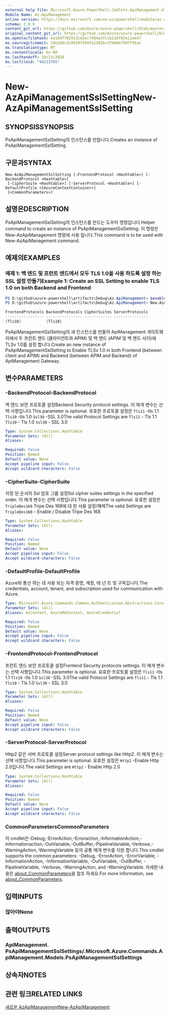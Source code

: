 ```yaml
---
external help file: Microsoft.Azure.PowerShell.Cmdlets.ApiManagement.dll-Help.xml
Module Name: Az.ApiManagement
online version: https://docs.microsoft.com/en-us/powershell/module/az.apimanagement/new-azapimanagementsslsetting
schema: 2.0.0
content_git_url: https://github.com/Azure/azure-powershell/blob/master/src/ApiManagement/ApiManagement/help/New-AzApiManagementSslSetting.md
original_content_git_url: https://github.com/Azure/azure-powershell/blob/master/src/ApiManagement/ApiManagement/help/New-AzApiManagementSslSetting.md
ms.openlocfilehash: ea18df702913cd2ec7404a3fccb110f85e12ee47
ms.sourcegitcommit: 1de2b6c3c99197958fa2101bc37680e7507f91ac
ms.translationtype: MT
ms.contentlocale: ko-KR
ms.lasthandoff: 10/13/2020
ms.locfileid: "94213765"
---
```

# <span data-ttu-id="ed12b-101">New-AzApiManagementSslSetting</span><span class="sxs-lookup"><span data-stu-id="ed12b-101">New-AzApiManagementSslSetting</span></span>

## <span data-ttu-id="ed12b-102">SYNOPSIS</span><span class="sxs-lookup"><span data-stu-id="ed12b-102">SYNOPSIS</span></span>
<span data-ttu-id="ed12b-103">PsApiManagementSslSetting의 인스턴스를 만듭니다.</span><span class="sxs-lookup"><span data-stu-id="ed12b-103">Creates an instance of PsApiManagementSslSetting</span></span>

## <span data-ttu-id="ed12b-104">구문과</span><span class="sxs-lookup"><span data-stu-id="ed12b-104">SYNTAX</span></span>

```
New-AzApiManagementSslSetting [-FrontendProtocol <Hashtable>] [-BackendProtocol <Hashtable>]
 [-CipherSuite <Hashtable>] [-ServerProtocol <Hashtable>] [-DefaultProfile <IAzureContextContainer>]
 [<CommonParameters>]
```

## <span data-ttu-id="ed12b-105">설명은</span><span class="sxs-lookup"><span data-stu-id="ed12b-105">DESCRIPTION</span></span>
<span data-ttu-id="ed12b-106">PsApiManagementSslSetting의 인스턴스를 만드는 도우미 명령입니다.</span><span class="sxs-lookup"><span data-stu-id="ed12b-106">Helper command to create an instance of PsApiManagementSslSetting.</span></span>
<span data-ttu-id="ed12b-107">이 명령은 New-AzApiManagement 명령에 사용 됩니다.</span><span class="sxs-lookup"><span data-stu-id="ed12b-107">This command is to be used with New-AzApiManagement command.</span></span>

## <span data-ttu-id="ed12b-108">예제의</span><span class="sxs-lookup"><span data-stu-id="ed12b-108">EXAMPLES</span></span>

### <span data-ttu-id="ed12b-109">예제 1: 백 엔드 및 프런트 엔드에서 모두 TLS 1.0을 사용 하도록 설정 하는 SSL 설정 만들기</span><span class="sxs-lookup"><span data-stu-id="ed12b-109">Example 1: Create an SSL Setting to enable TLS 1.0 on both Backend and Frontend</span></span>
```powershell
PS D:\github\azure-powershell\artifacts\Debug\Az.ApiManagement> $enableTls=@{"Tls10" = "True"}
PS D:\github\azure-powershell\artifacts\Debug\Az.ApiManagement> New-AzApiManagementSslSetting -FrontendProtocol $enableTls -BackendProtocol $enableTls

FrontendProtocols BackendProtocols CipherSuites ServerProtocols
----------------- ---------------- ------------ ---------------
{Tls10}           {Tls10}
```

<span data-ttu-id="ed12b-110">PsApiManagementSslSetting의 새 인스턴스를 만들어 ApiManagement 게이트웨이에서 두 프런트 엔드 (클라이언트와 APIM) 및 백 엔드 (APIM 및 백 엔드 사이)에 TLSv 1.0를 설정 합니다.</span><span class="sxs-lookup"><span data-stu-id="ed12b-110">Create an new instance of PsApiManagementSslSetting to Enable TLSv 1.0 in both Frontend (between client and APIM) and Backend (between APIM and Backend) of ApiManagement Gateway.</span></span>

## <span data-ttu-id="ed12b-111">변수</span><span class="sxs-lookup"><span data-stu-id="ed12b-111">PARAMETERS</span></span>

### <span data-ttu-id="ed12b-112">-BackendProtocol</span><span class="sxs-lookup"><span data-stu-id="ed12b-112">-BackendProtocol</span></span>
<span data-ttu-id="ed12b-113">백 엔드 보안 프로토콜 설정</span><span class="sxs-lookup"><span data-stu-id="ed12b-113">Backend Security protocol settings.</span></span> <span data-ttu-id="ed12b-114">이 매개 변수는 선택 사항입니다.</span><span class="sxs-lookup"><span data-stu-id="ed12b-114">This parameter is optional.</span></span>
<span data-ttu-id="ed12b-115">유효한 프로토콜 설정은 `Tls11` -tls 1.1 `Tls10` -tls 1.0 `Ssl30` -SSL 3.0</span><span class="sxs-lookup"><span data-stu-id="ed12b-115">The valid Protocol Settings are `Tls11` - Tls 1.1 `Tls10` - Tls 1.0 `Ssl30` - SSL 3.0</span></span>

```yaml
Type: System.Collections.Hashtable
Parameter Sets: (All)
Aliases:

Required: False
Position: Named
Default value: None
Accept pipeline input: False
Accept wildcard characters: False
```

### <span data-ttu-id="ed12b-116">-CipherSuite</span><span class="sxs-lookup"><span data-stu-id="ed12b-116">-CipherSuite</span></span>
<span data-ttu-id="ed12b-117">지정 된 순서의 Ssl 암호 그룹 설정</span><span class="sxs-lookup"><span data-stu-id="ed12b-117">Ssl cipher suites settings in the specified order.</span></span> <span data-ttu-id="ed12b-118">이 매개 변수는 선택 사항입니다.</span><span class="sxs-lookup"><span data-stu-id="ed12b-118">This parameter is optional.</span></span>
<span data-ttu-id="ed12b-119">유효한 설정은 `TripleDes168` Tripe Des 168에 대 한 사용 설정/해제</span><span class="sxs-lookup"><span data-stu-id="ed12b-119">The valid Settings are `TripleDes168` - Enable / Disable Tripe Des 168</span></span>

```yaml
Type: System.Collections.Hashtable
Parameter Sets: (All)
Aliases:

Required: False
Position: Named
Default value: None
Accept pipeline input: False
Accept wildcard characters: False
```

### <span data-ttu-id="ed12b-120">-DefaultProfile</span><span class="sxs-lookup"><span data-stu-id="ed12b-120">-DefaultProfile</span></span>
<span data-ttu-id="ed12b-121">Azure와 통신 하는 데 사용 되는 자격 증명, 계정, 테 넌 트 및 구독입니다.</span><span class="sxs-lookup"><span data-stu-id="ed12b-121">The credentials, account, tenant, and subscription used for communication with Azure.</span></span>

```yaml
Type: Microsoft.Azure.Commands.Common.Authentication.Abstractions.Core.IAzureContextContainer
Parameter Sets: (All)
Aliases: AzContext, AzureRmContext, AzureCredential

Required: False
Position: Named
Default value: None
Accept pipeline input: False
Accept wildcard characters: False
```

### <span data-ttu-id="ed12b-122">-FrontendProtocol</span><span class="sxs-lookup"><span data-stu-id="ed12b-122">-FrontendProtocol</span></span>
<span data-ttu-id="ed12b-123">프런트 엔드 보안 프로토콜 설정</span><span class="sxs-lookup"><span data-stu-id="ed12b-123">Frontend Security protocols settings.</span></span> <span data-ttu-id="ed12b-124">이 매개 변수는 선택 사항입니다.</span><span class="sxs-lookup"><span data-stu-id="ed12b-124">This parameter is optional.</span></span>
<span data-ttu-id="ed12b-125">유효한 프로토콜 설정은 `Tls11` -tls 1.1 `Tls10` -tls 1.0 `Ssl30` -SSL 3.0</span><span class="sxs-lookup"><span data-stu-id="ed12b-125">The valid Protocol Settings are `Tls11` - Tls 1.1 `Tls10` - Tls 1.0 `Ssl30` - SSL 3.0</span></span>


```yaml
Type: System.Collections.Hashtable
Parameter Sets: (All)
Aliases:

Required: False
Position: Named
Default value: None
Accept pipeline input: False
Accept wildcard characters: False
```

### <span data-ttu-id="ed12b-126">-ServerProtocol</span><span class="sxs-lookup"><span data-stu-id="ed12b-126">-ServerProtocol</span></span>
<span data-ttu-id="ed12b-127">Http2 같은 서버 프로토콜 설정</span><span class="sxs-lookup"><span data-stu-id="ed12b-127">Server protocol settings like Http2.</span></span> <span data-ttu-id="ed12b-128">이 매개 변수는 선택 사항입니다.</span><span class="sxs-lookup"><span data-stu-id="ed12b-128">This parameter is optional.</span></span>
<span data-ttu-id="ed12b-129">유효한 설정은 `Http2` -Enable Http 2.0입니다.</span><span class="sxs-lookup"><span data-stu-id="ed12b-129">The valid Settings are `Http2` - Enable Http 2.0</span></span>

```yaml
Type: System.Collections.Hashtable
Parameter Sets: (All)
Aliases:

Required: False
Position: Named
Default value: None
Accept pipeline input: False
Accept wildcard characters: False
```

### <span data-ttu-id="ed12b-130">CommonParameters</span><span class="sxs-lookup"><span data-stu-id="ed12b-130">CommonParameters</span></span>
<span data-ttu-id="ed12b-131">이 cmdlet은-Debug,-ErrorAction,-Erroraction,-InformationAction,-Informationaction,-OutVariable,-OutBuffer,-PipelineVariable,-Verbose,-WarningAction,-WarningVariable 등의 공통 매개 변수를 지원 합니다.</span><span class="sxs-lookup"><span data-stu-id="ed12b-131">This cmdlet supports the common parameters: -Debug, -ErrorAction, -ErrorVariable, -InformationAction, -InformationVariable, -OutVariable, -OutBuffer, -PipelineVariable, -Verbose, -WarningAction, and -WarningVariable.</span></span> <span data-ttu-id="ed12b-132">자세한 내용은 [about_CommonParameters](http://go.microsoft.com/fwlink/?LinkID=113216)을 참조 하세요.</span><span class="sxs-lookup"><span data-stu-id="ed12b-132">For more information, see [about_CommonParameters](http://go.microsoft.com/fwlink/?LinkID=113216).</span></span>

## <span data-ttu-id="ed12b-133">입력</span><span class="sxs-lookup"><span data-stu-id="ed12b-133">INPUTS</span></span>

### <span data-ttu-id="ed12b-134">않아야</span><span class="sxs-lookup"><span data-stu-id="ed12b-134">None</span></span>

## <span data-ttu-id="ed12b-135">출력</span><span class="sxs-lookup"><span data-stu-id="ed12b-135">OUTPUTS</span></span>

### <span data-ttu-id="ed12b-136">ApiManagement. PsApiManagementSslSettings/.</span><span class="sxs-lookup"><span data-stu-id="ed12b-136">Microsoft.Azure.Commands.ApiManagement.Models.PsApiManagementSslSettings</span></span>

## <span data-ttu-id="ed12b-137">상속자</span><span class="sxs-lookup"><span data-stu-id="ed12b-137">NOTES</span></span>

## <span data-ttu-id="ed12b-138">관련 링크</span><span class="sxs-lookup"><span data-stu-id="ed12b-138">RELATED LINKS</span></span>

[<span data-ttu-id="ed12b-139">새로운 AzApiManagement</span><span class="sxs-lookup"><span data-stu-id="ed12b-139">New-AzApiManagement</span></span>](./New-AzApiManagement.md)

